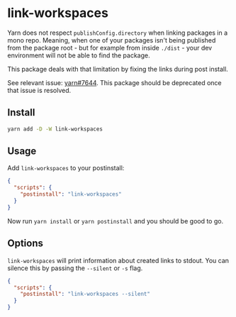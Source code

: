# link-workspaces

Yarn does not respect `publishConfig.directory` when linking packages in a mono repo. Meaning, when one of your packages isn't being published from the package root - but for example from inside `./dist` - your dev environment will not be able to find the package.

This package deals with that limitation by fixing the links during post install.

See relevant issue: [yarn#7644](https://github.com/yarnpkg/yarn/issues/7644). This package should be deprecated once that issue is resolved.

## Install

```sh
yarn add -D -W link-workspaces
```

## Usage

Add `link-workspaces` to your postinstall:

```json
{
  "scripts": {
    "postinstall": "link-workspaces"
  }
}
```

Now run `yarn install` or `yarn postinstall` and you should be good to go.

## Options

`link-workspaces` will print information about created links to stdout. You can silence this by passing the `--silent` or `-s` flag.

```json
{
  "scripts": {
    "postinstall": "link-workspaces --silent"
  }
}
```


